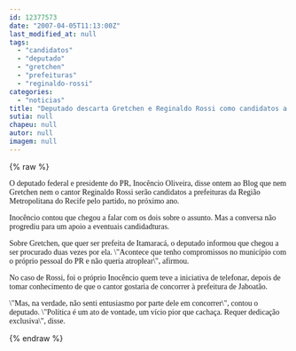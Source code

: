 ```yaml
---
id: 12377573
date: "2007-04-05T11:13:00Z"
last_modified_at: null
tags:
  - "candidatos"
  - "deputado"
  - "gretchen"
  - "prefeituras"
  - "reginaldo-rossi"
categories:
  - "noticias"
title: "Deputado descarta Gretchen e Reginaldo Rossi como candidatos a prefeituras pelo PR"
sutia: null
chapeu: null
autor: null
imagem: null
---
```

{% raw %}
<p><P><FONT face=Verdana>O deputado federal e presidente do PR, Inocêncio </FONT><FONT face=Verdana>Oliveira, disse ontem ao Blog que nem Gretchen </FONT><FONT face=Verdana>nem o cantor Reginaldo Rossi serão candidatos a </FONT><FONT face=Verdana>prefeituras da Região Metropolitana do Recife </FONT><FONT face=Verdana>pelo partido, no próximo ano.</FONT></P></p>
<p><P><FONT face=Verdana>Inocêncio contou que chegou a falar com os dois </FONT><FONT face=Verdana>sobre o assunto. Mas a conversa não progrediu </FONT><FONT face=Verdana>para um apoio a eventuais candidadturas.</FONT></P></p>
<p><P><FONT face=Verdana>Sobre&nbsp;Gretchen, que quer ser prefeita de </FONT><FONT face=Verdana>Itamaracá, o deputado informou que chegou a ser </FONT><FONT face=Verdana>procurado duas vezes por ela. \"Acontece que </FONT><FONT face=Verdana>tenho compromissos no município com o próprio pessoal do </FONT><FONT face=Verdana>PR e não queria atroplear\", afirmou.</FONT></P></p>
<p><P><FONT face=Verdana>No caso de&nbsp;Rossi, foi o próprio Inocêncio quem teve a </FONT><FONT face=Verdana>iniciativa de telefonar, depois de tomar </FONT><FONT face=Verdana>conhecimento de que o cantor gostaria de </FONT><FONT face=Verdana>concorrer à prefeitura de Jaboatão.</FONT></P></p>
<p><P><FONT face=Verdana>\"Mas, na verdade, não senti entusiasmo por parte </FONT><FONT face=Verdana>dele em concorrer\", contou o deputado. \"Política é um ato de </FONT><FONT face=Verdana>vontade, um vício pior que cachaça. Requer </FONT><FONT face=Verdana>dedicação exclusiva\", disse.</FONT></P> </p>
{% endraw %}